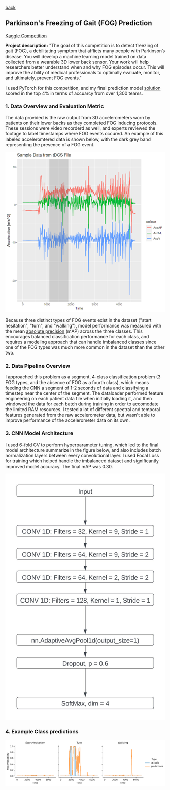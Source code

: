 [back](https://bandytwin.github.io/)

## Parkinson's Freezing of Gait (FOG) Prediction
[Kaggle Competition](https://www.kaggle.com/competitions/tlvmc-parkinsons-freezing-gait-prediction)

**Project description:** "The goal of this competition is to detect freezing of gait (FOG), a debilitating symptom that afflicts many people with Parkinson’s disease. You will develop a machine learning model trained on data collected from a wearable 3D lower back sensor.
Your work will help researchers better understand when and why FOG episodes occur. This will improve the ability of medical professionals to optimally evaluate, monitor, and ultimately, prevent FOG events."

I used PyTorch for this competition, and my final prediction model [solution](https://www.kaggle.com/code/abandura/fog-1d-cnn) scored in the top 4% in terms of accuarcy from over 1,300 teams.

### 1. Data Overview and Evaluation Metric

The data provided is the raw output from 3D accelerometers worn by patients on their lower backs as they completed FOG inducing protocols. These sessions were video recorderd as well, and experts reviewed the footage to label timestamps where FOG events occured. An example of this labeled acceleromtered data is shown below, with the dark grey band representing the presence of a FOG event.

<img src="images/fog_sample.png?raw=true"/>

Because three distinct types of FOG events exist in the dataset ("start hesitation", "turn", and "walking"), model performance was measured with the mean [absolute precision](https://scikit-learn.org/stable/modules/generated/sklearn.metrics.average_precision_score.html) (mAP) across the three classes. This encourages balanced classification performance for each class, and requires a modeling approach that can handle imbalanced classes since one of the FOG types was much more common in the dataset than the other two.

### 2. Data Pipeline Overview

I approached this problem as a segment, 4-class classification problem (3 FOG types, and the absence of FOG as a fourth class), which means feeding the CNN a segment of 1-2 seconds of data and classifying a timestep near the center of the segment. The dataloader performed feature engineering on each patient data file when initially loading it, and then windowed the data for each batch during training in order to accomodate the limited RAM resources. I tested a lot of different spectral and temporal features generated from the raw accelerometer data, but wasn't able to improve performance of the accelerometer data on its own.

### 3. CNN Model Architecture

I used 6-fold CV to perform hyperparameter tuning, which led to the final model architecture summarize in the figure below, and also includes batch normalization layers between every convolutional layer. I used Focal Loss for training which helped handle the imbalanced dataset and significantly improved model accuracy. The final mAP was 0.30.

<img src="images/fog_cnn_arch.jpeg?raw=true"/>

### 4. Example Class predictions

<img src="images/fog_preds.png?raw=true"/>


